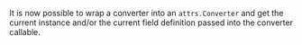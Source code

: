 It is now possible to wrap a converter into an `attrs.Converter` and get the current instance and/or the current field definition passed into the converter callable.
